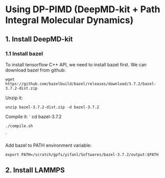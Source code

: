 # Using DP-PIMD (DeepMD-kit + Path Integral Molecular Dynamics)

## 1. Install DeepMD-kit
### 1.1 Install bazel
To install tensorflow C++ API, we need to install bazel first. We can download bazel from github:

`wget https://github.com/bazelbuild/bazel/releases/download/3.7.2/bazel-3.7.2-dist.zip`

Unzip it:

`unzip bazel-3.7.2-dist.zip -d bazel-3.7.2`

Compile it:
`
    cd bazel-3.7.2

    ./compile.sh
`

Add bazel to PATH environment variable:

`export PATH=/scratch/gpfs/yifanl/Softwares/bazel-3.7.2/output:$PATH`

## 2. Install LAMMPS
